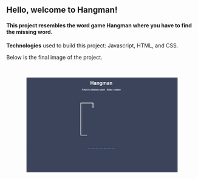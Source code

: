 <h2>Hello, welcome to Hangman!</h2>
<h4>This project resembles the word game Hangman where you have to find the missing word. </h4>

<b>Technologies</b> used to build this project: Javascript, HTML, and CSS.

Below is the final image of the project. 

<br>

<p align="center">
  <img style="width:auto;height:250px;" src="./assets/hangman-gif.gif"/>
 </p>
